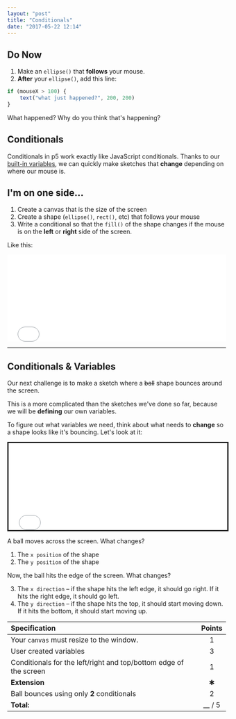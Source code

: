 ```yaml
---
layout: "post"
title: "Conditionals"
date: "2017-05-22 12:14"
---
```


## Do Now
1. Make an `ellipse()` that **follows** your mouse.
2. **After** your `ellipse()`, add this line:

```javascript
if (mouseX > 100) {
    text("what just happened?", 200, 200)
}
```

What happened? Why do you think that's happening?

## Conditionals
Conditionals in p5 work exactly like JavaScript conditionals. Thanks to our [built-in variables](http://bsk.education/SE8_p5js/2017/05/18/interaction/), we can quickly make sketches that **change** depending on where our mouse is.


## I'm on one side...
1. Create a canvas that is the size of the screen
2. Create a shape (`ellipse()`, `rect()`, etc) that follows your mouse
3. Write a conditional so that the `fill()` of the shape changes if the mouse is on the **left** or **right** side of the screen.

Like this:

<iframe src="{{ site.baseurl }}/Code_Examples/left_right/index.html" width="100%" height="200px" style="border:none"></iframe>

---

## Conditionals & Variables

Our next challenge is to make a sketch where a ~~ball~~ shape bounces around the screen.

This is a more complicated than the sketches we've done so far, because we will be **defining** our own variables.

To figure out what variables we need, think about what needs to **change** so a shape looks like it's bouncing. Let's look at it:

<iframe src="{{ site.baseurl }}/Code_Examples/BouncyBall" width="100%" height="200px" style="border:solid"></iframe>

A ball moves across the screen. What changes?

1. The `x position` of the shape
2. The `y position` of the shape

Now, the ball hits the edge of the screen. What changes?

3. The `x direction` – if the shape hits the left edge, it should go right. If it hits the right edge, it should go left.
4. The `y direction` – if the shape hits the top, it should start moving down. If it hits the bottom, it should start moving up.

| Specification     | Points     |
| :------------- | :-------------: |
| Your `canvas` must resize to the window.            | 1|
| User created variables |   3 |
| Conditionals for the left/right and top/bottom edge of the screen | 1 |
| **Extension** | ✱ |
| Ball bounces using only **2** conditionals | 2 |
|**Total:**| __ / 5|
